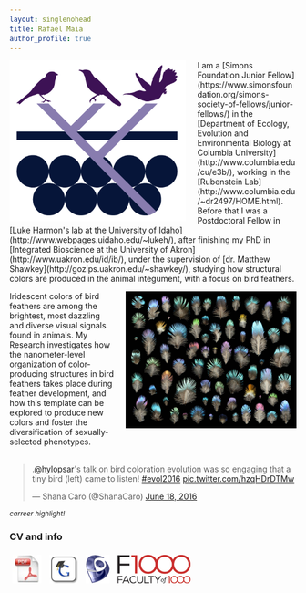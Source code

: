 ```yaml
---
layout: singlenohead
title: Rafael Maia
author_profile: true
---
```

<img align="left" style="padding-right:20px; width:310px" src="/images/logo.png"> 
I am a [Simons Foundation Junior Fellow](https://www.simonsfoundation.org/simons-society-of-fellows/junior-fellows/) in the [Department of Ecology, Evolution and Environmental Biology at Columbia University](http://www.columbia.edu/cu/e3b/), working in the [Rubenstein Lab](http://www.columbia.edu/~dr2497/HOME.html). Before that I was a Postdoctoral Fellow in [Luke Harmon's lab at the University of Idaho](http://www.webpages.uidaho.edu/~lukeh/), after finishing my PhD in [Integrated Bioscience at the University of Akron](http://www.uakron.edu/id/ib/), under the supervision of [dr. Matthew Shawkey](http://gozips.uakron.edu/~shawkey/), studying how structural colors are produced in the animal integument, with a focus on bird feathers.

<img align="right" style="padding-left:20px; width:300px" src="/images/Starling-Poster-WEB.jpg"> Iridescent colors of bird feathers are among the brightest, most dazzling and diverse visual signals found in animals. My Research investigates how the nanometer-level organization of color-producing structures in bird feathers takes place during feather development, and how this template can be explored to produce new colors and foster the diversification of sexually-selected phenotypes.
<br>
<br>
<blockquote class="twitter-tweet" data-lang="en"><p lang="en" dir="ltr">.<a href="https://twitter.com/hylopsar">@hylopsar</a>&#39;s talk on bird coloration evolution was so engaging that a tiny bird (left) came to listen! <a href="https://twitter.com/hashtag/evol2016?src=hash">#evol2016</a> <a href="https://t.co/hzqHDrDTMw">pic.twitter.com/hzqHDrDTMw</a></p>&mdash; Shana Caro (@ShanaCaro) <a href="https://twitter.com/ShanaCaro/status/744233162474037248">June 18, 2016</a></blockquote>
<script async src="//platform.twitter.com/widgets.js" charset="utf-8"></script>
<p style="font-size:12px"><i>carreer highlight!</i></p>


### CV and info <br>
<a href="/pdf/RMaia-CV.pdf"><img src="/images/pdf-file-logo-icon.jpg" style="padding:5px; height:50px"></a>
<a href="https://scholar.google.com/citations?user=9WJAHYQAAAAJ"><img src="/images/GoogleScholar1.jpg" style="padding:5px; height:50px"></a>
<a href="http://buscatextual.cnpq.br/buscatextual/visualizacv.do?id=K4734001E1"><img src="/images/lattes11.png" style="padding:5px; height:50px"></a> 
<a href="http://f1000.com/prime/thefaculty/member/499999771097524591"><img src="/images/f1000_logo_include.jpg" style="padding:5px; height:50px"></a>
<br>